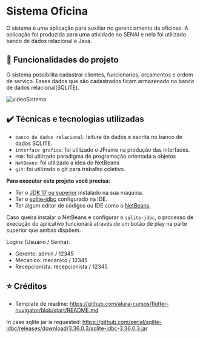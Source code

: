 # Sistema Oficina

O sistema é uma aplicação para auxiliar no gerenciamento de oficinas. A aplicação foi produzida para uma atividade no SENAI e nela foi utilizado banco de dados relacional e Java.

## 🔨 Funcionalidades do projeto
O sistema possibilita cadastrar clientes, funcionarios, orçamentos e ordem de serviço. Esses dados que são cadastrados ficam armazenado no banco de dados relacional(SQLITE).

![videoSistema]()

## ✔️ Técnicas e tecnologias utilizadas
- `banco de dados relacional`: leitura de dados e escrita no banco de dados SQLITE.
- `interface grafica`: foi utilizado o JFrame na produção das interfaces.
- `POO`: foi utilizado paradigma de programação orientada a objetos
- `NetBeans`: foi utilizado a idea do NetBeans
- `git`: foi utilizado o git para trabalho coletivo.

**Para executar este projeto você precisa:**

- Ter o [JDK 17 ou superior](https://www.oracle.com/java/technologies/downloads/) instalado na sua máquina.
- Ter o [sqlite-jdbc](https://github.com/xerial/sqlite-jdbc/releases) configurado na IDE.
- Ter algum editor de códigos ou IDE como o [NetBeans](https://netbeans.apache.org/download/nb13/nb13.html). 

Caso queira instalar o NetBeans e configurar o `sqlite-jdbc`, o processo de execução do aplicativo funcionará através de um botão de play na parte superior que ambas dispõem.

Logins (Usuario / Senha):
- Gerente: admin / 12345
- Mecanico: mecanico / 12345
- Recepcionista: recepcionista / 12345

## ⭐ Créditos
- Template de readme: https://github.com/alura-cursos/flutter-nuvigator/blob/start/README.md

In case sqlite jar is requested: https://github.com/xerial/sqlite-jdbc/releases/download/3.36.0.3/sqlite-jdbc-3.36.0.3.jar
